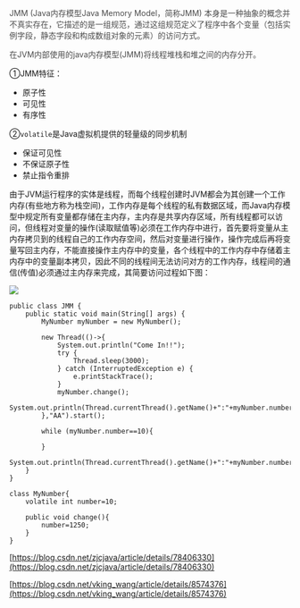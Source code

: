 <font style="color:#4D4D4D;">JMM (Java内存模型Java Memory Model，简称JMM) 本身是一种抽象的概念并不真实存在，它描述的是一组规范，通过这组规范定义了程序中各个变量（包括实例字段，静态字段和构成数组对象的元素）的访问方式。</font>

<font style="color:#4D4D4D;"></font>

<font style="color:#4D4D4D;">在JVM内部使用的java内存模型(JMM)将线程堆栈和堆之间的内存分开。</font>

<font style="color:#4D4D4D;"></font>

①JMM特征：

+ 原子性
+ 可见性
+ 有序性

②`volatile`是Java虚拟机提供的轻量级的同步机制

+ 保证可见性
+ 不保证原子性
+ 禁止指令重排



由于JVM运行程序的实体是线程，而每个线程创建时JVM都会为其创建一个工作内存(有些地方称为栈空间)，工作内存是每个线程的私有数据区域，而Java内存模型中规定所有变量都存储在主内存，主内存是共享内存区域，所有线程都可以访问，但线程对变量的操作(读取赋值等)必须在工作内存中进行，首先要将变量从主内存拷贝到的线程自己的工作内存空间，然后对变量进行操作，操作完成后再将变量写回主内存，不能直接操作主内存中的变量，各个线程中的工作内存中存储着主内存中的变量副本拷贝，因此不同的线程间无法访问对方的工作内存，线程间的通信(传值)必须通过主内存来完成，其简要访问过程如下图：

![](https://cdn.nlark.com/yuque/0/2021/png/12493416/1615457062963-5b3351ea-e4a9-4249-b5a7-6aba2f859a40.png)



```plain
public class JMM {
    public static void main(String[] args) {
        MyNumber myNumber = new MyNumber();

        new Thread(()->{
            System.out.println("Come In!!");
            try {
                Thread.sleep(3000);
            } catch (InterruptedException e) {
                e.printStackTrace();
            }
            myNumber.change();
            System.out.println(Thread.currentThread().getName()+":"+myNumber.number);
        },"AA").start();

        while (myNumber.number==10){

        }
        System.out.println(Thread.currentThread().getName()+":"+myNumber.number);
    }
}

class MyNumber{
    volatile int number=10;

    public void change(){
        number=1250;
    }
}
```

[https://blog.csdn.net/zjcjava/article/details/78406330](https://blog.csdn.net/zjcjava/article/details/78406330)

[https://blog.csdn.net/vking_wang/article/details/8574376](https://blog.csdn.net/vking_wang/article/details/8574376)





<font style="color:#4D4D4D;"></font>

